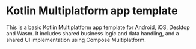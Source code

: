 # Kotlin Multiplatform app template

This is a basic Kotlin Multiplatform app template for Android, iOS, Desktop and Wasm. It includes shared business logic and data handling, and a shared UI implementation using Compose Multiplatform.
